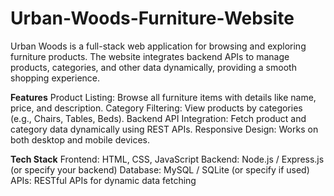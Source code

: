 # Urban-Woods-Furniture-Website
Urban Woods is a full-stack web application for browsing and exploring furniture products. The website integrates backend APIs to manage products, categories, and other data dynamically, providing a smooth shopping experience.

**Features**
Product Listing: Browse all furniture items with details like name, price, and description.
Category Filtering: View products by categories (e.g., Chairs, Tables, Beds).
Backend API Integration: Fetch product and category data dynamically using REST APIs.
Responsive Design: Works on both desktop and mobile devices.

**Tech Stack**
Frontend: HTML, CSS, JavaScript
Backend: Node.js / Express.js (or specify your backend)
Database: MySQL / SQLite (or specify if used)
APIs: RESTful APIs for dynamic data fetching
